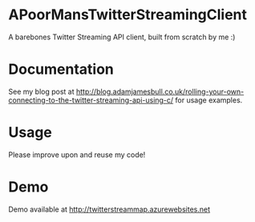 # APoorMansTwitterStreamingClient
A barebones Twitter Streaming API client, built from scratch by me :)

# Documentation
See my blog post at http://blog.adamjamesbull.co.uk/rolling-your-own-connecting-to-the-twitter-streaming-api-using-c/ for usage examples.

# Usage
Please improve upon and reuse my code!

# Demo
Demo available at http://twitterstreammap.azurewebsites.net
